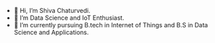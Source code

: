 - 👋 Hi, I’m Shiva Chaturvedi.
- 👀 I’m Data Science and IoT Enthusiast.
- 🌱 I’m currently pursuing B.tech in Internet of Things and B.S in Data Science and Applications.

<!---
shiva241823/shiva241823 is a ✨ special ✨ repository because its `README.md` (this file) appears on your GitHub profile.
You can click the Preview link to take a look at your changes.
--->
